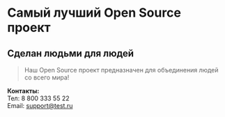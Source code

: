# Самый лучший Open Source проект

## Сделан людьми для людей

> Наш Open Source проект предназначен для объединения людей со всего мира!

**Контакты:** \
Тел: 8 800 333 55 22 \
Email: support@test.ru

